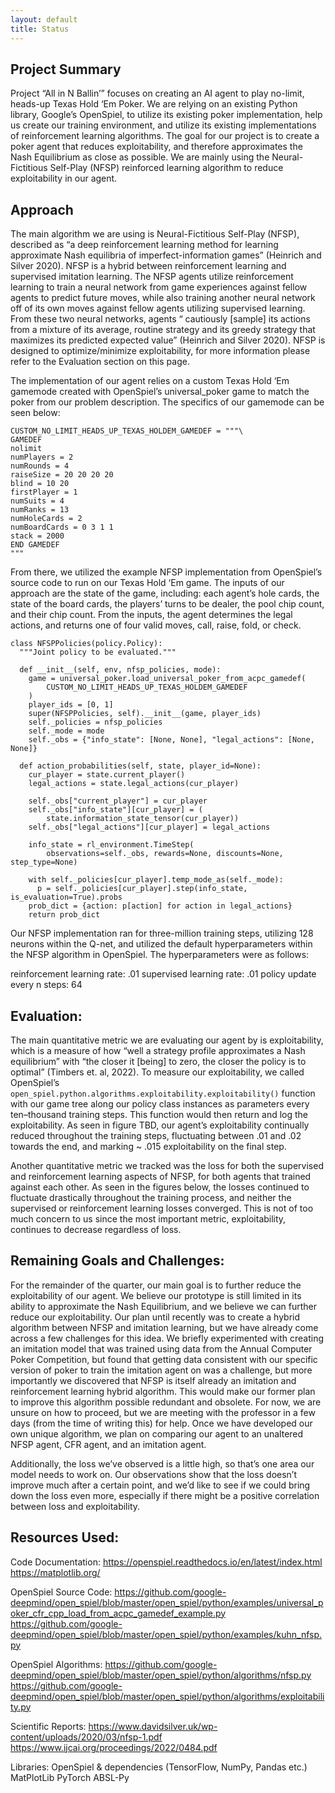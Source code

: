 ```yaml
---
layout: default
title: Status
---
```



## Project Summary

Project “All in N Ballin’” focuses on creating an AI agent to play no-limit, heads-up Texas Hold ‘Em Poker. We are relying on an existing Python library, Google’s OpenSpiel, to utilize its existing poker implementation, help us create our training environment, and utilize its existing implementations of reinforcement learning algorithms. The goal for our project is to create a poker agent that reduces exploitability, and therefore approximates the Nash Equilibrium as close as possible. We are mainly using the Neural-Fictitious Self-Play (NFSP) reinforced learning algorithm to reduce exploitability in our agent.

## Approach

The main algorithm we are using is Neural-Fictitious Self-Play (NFSP), described as “a deep reinforcement learning method for learning approximate Nash equilibria of imperfect-information games” (Heinrich and Silver 2020). NFSP is a hybrid between reinforcement learning and supervised imitation learning. The NFSP agents utilize reinforcement learning to train a neural network from game experiences against fellow agents to predict future moves, while also training another neural network off of its own moves against fellow agents utilizing supervised learning. From these two neural networks, agents “ cautiously [sample] its actions from a mixture of its average, routine strategy and its greedy strategy that maximizes its predicted expected value” (Heinrich and Silver 2020). NFSP is designed to optimize/minimize exploitability, for more information please refer to the Evaluation section on this page.


The implementation of our agent relies on a custom Texas Hold ‘Em gamemode created with OpenSpiel’s universal_poker game to match the poker from our problem description. The specifics of our gamemode can be seen below:

```
CUSTOM_NO_LIMIT_HEADS_UP_TEXAS_HOLDEM_GAMEDEF = """\
GAMEDEF
nolimit
numPlayers = 2
numRounds = 4
raiseSize = 20 20 20 20
blind = 10 20
firstPlayer = 1
numSuits = 4
numRanks = 13
numHoleCards = 2
numBoardCards = 0 3 1 1
stack = 2000
END GAMEDEF
"""

```

From there, we utilized the example NFSP implementation from OpenSpiel’s source code to run on our Texas Hold ‘Em game. The inputs of our approach are the state of the game, including: each agent’s hole cards, the state of the board cards, the players’ turns to be dealer, the pool chip count, and their chip count. From the inputs, the agent determines the legal actions, and returns one of four valid moves, call, raise, fold, or check. 

```
class NFSPPolicies(policy.Policy):
  """Joint policy to be evaluated."""

  def __init__(self, env, nfsp_policies, mode):
    game = universal_poker.load_universal_poker_from_acpc_gamedef(
        CUSTOM_NO_LIMIT_HEADS_UP_TEXAS_HOLDEM_GAMEDEF
    )
    player_ids = [0, 1]
    super(NFSPPolicies, self).__init__(game, player_ids)
    self._policies = nfsp_policies
    self._mode = mode
    self._obs = {"info_state": [None, None], "legal_actions": [None, None]}

  def action_probabilities(self, state, player_id=None):
    cur_player = state.current_player()
    legal_actions = state.legal_actions(cur_player)

    self._obs["current_player"] = cur_player
    self._obs["info_state"][cur_player] = (
        state.information_state_tensor(cur_player))
    self._obs["legal_actions"][cur_player] = legal_actions

    info_state = rl_environment.TimeStep(
        observations=self._obs, rewards=None, discounts=None, step_type=None)

    with self._policies[cur_player].temp_mode_as(self._mode):
      p = self._policies[cur_player].step(info_state, is_evaluation=True).probs
    prob_dict = {action: p[action] for action in legal_actions}
    return prob_dict
```


Our NFSP implementation ran for three-million training steps, utilizing 128 neurons within the Q-net, and utilized the default hyperparameters within the NFSP algorithm in OpenSpiel. The hyperparameters were as follows:

reinforcement learning rate: .01
supervised learning rate: .01
policy update every n steps: 64 
 
## Evaluation:

The main quantitative metric we are evaluating our agent by is exploitability, which is a measure of how “well a strategy profile approximates a Nash equilibrium” with “the closer it [being] to zero, the closer the policy is to optimal” (Timbers et. al, 2022). To measure our exploitability, we called OpenSpiel’s `​​open_spiel.python.algorithms.exploitability.exploitability()` function with our game tree along our policy class instances as parameters every ten–thousand training steps. This function would then return and log the exploitability. As seen in figure TBD, our agent’s exploitability continually reduced throughout the training steps, fluctuating between .01 and .02 towards the end, and marking ~ .015 exploitability on the final step. 


Another quantitative metric we tracked was the loss for both the supervised and reinforcement learning aspects of NFSP, for both agents that trained against each other. As seen in the figures below, the losses continued to fluctuate drastically throughout the training process, and neither the supervised or reinforcement learning losses converged. This is not of too much concern to us since the most important metric, exploitability, continues to decrease regardless of loss.





## Remaining Goals and Challenges:

For the remainder of the quarter, our main goal is to further reduce the exploitability of our agent. We believe our prototype is still limited in its ability to approximate the Nash Equilibrium, and we believe we can further reduce our exploitability. Our plan until recently was to create a hybrid algorithm between NFSP and imitation learning, but we have already come across a few challenges for this idea. We briefly experimented with creating an imitation model that was trained using data from the Annual Computer Poker Competition, but found that getting data consistent with our specific version of poker to train the imitation agent on was a challenge, but more importantly we discovered that NFSP is itself already an imitation and reinforcement learning hybrid algorithm. This would make our former plan to improve this algorithm possible redundant and obsolete. For now, we are unsure on how to proceed, but we are meeting with the professor in a few days (from the time of writing this) for help. Once we have developed our own unique algorithm, we plan on comparing our agent to an unaltered NFSP agent, CFR agent, and an imitation agent. 

Additionally, the loss we’ve observed is a little high, so that’s one area our model needs to work on. Our observations show that the loss doesn’t improve much after a certain point, and we’d like to see if we could bring down the loss even more, especially if there might be a positive correlation between loss and exploitability.


## Resources Used:

Code Documentation:
https://openspiel.readthedocs.io/en/latest/index.html
https://matplotlib.org/ 

OpenSpiel Source Code:
https://github.com/google-deepmind/open_spiel/blob/master/open_spiel/python/examples/universal_poker_cfr_cpp_load_from_acpc_gamedef_example.py 
https://github.com/google-deepmind/open_spiel/blob/master/open_spiel/python/examples/kuhn_nfsp.py

OpenSpiel Algorithms:
https://github.com/google-deepmind/open_spiel/blob/master/open_spiel/python/algorithms/nfsp.py
https://github.com/google-deepmind/open_spiel/blob/master/open_spiel/python/algorithms/exploitability.py 

Scientific Reports:
https://www.davidsilver.uk/wp-content/uploads/2020/03/nfsp-1.pdf 
https://www.ijcai.org/proceedings/2022/0484.pdf

Libraries:
OpenSpiel & dependencies (TensorFlow, NumPy, Pandas etc.)
MatPlotLib
PyTorch
ABSL-Py
